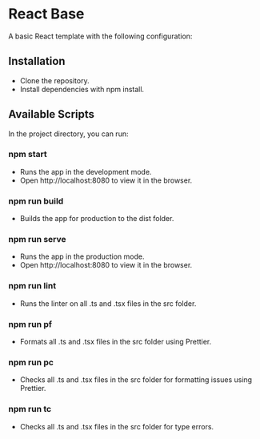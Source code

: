 # React Base

A basic React template with the following configuration:

## Installation

- Clone the repository.
- Install dependencies with npm install.

## Available Scripts

In the project directory, you can run:

### npm start

- Runs the app in the development mode.
- Open http://localhost:8080 to view it in the browser.

### npm run build

- Builds the app for production to the dist folder.

### npm run serve

- Runs the app in the production mode.
- Open http://localhost:8080 to view it in the browser.

### npm run lint

- Runs the linter on all .ts and .tsx files in the src folder.

### npm run pf

- Formats all .ts and .tsx files in the src folder using Prettier.

### npm run pc

- Checks all .ts and .tsx files in the src folder for formatting issues using Prettier.

### npm run tc

- Checks all .ts and .tsx files in the src folder for type errors.
